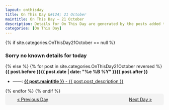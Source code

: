```yaml
---
layout: onthisday
title: On This Day &#124; 21 October
maintitle: On This Day — 21 October
description: Details for On This Day are generated by the posts added to the website so the content is subject to changes/updates over time.
categories: [On This Day]
---
```


{% if site.categories.OnThisDay21October == null %}
<h3>Sorry no known details for today</h3>
{% else %}
{% for post in site.categories.OnThisDay21October reversed %}
<strong>{{ post.before }}{{ post.date | date: "%e %B %Y" }}{{ post.after }}</strong>
<ul>
<li> ——: <a class="{{ post.class }}" href="{{ post.url }}"><strong>{{ post.maintitle }}</strong> - {{ post.post_description }}</a></li>
</ul>
{% endfor %}
{% endif %}

<div style="background-color: #f3f3f3; padding: 10px; border-radius: 5px; text-align: center; display: flex; justify-content: space-evenly;">
<a href="/onthisday/10/10-20">« Previous Day</a>
<span style="visibility:hidden;">[ Visit Leap Year February 29 ]</span>
<a href="/onthisday/10/10-22">Next Day »</a>
</div>
